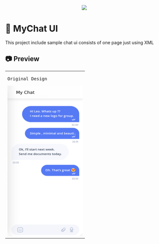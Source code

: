 <p align="center">
  <img width ="400" src="https://github.com/shahlaa1212/Task_TokyoOlympicsApp_TheChance2/assets/74646502/1c522f07-3c7c-44fc-8499-0a2b976685e2.png">
</p>

# 📱 MyChat UI
This project include sample chat ui consists of one page just using XML
## 📷 Preview
<table>
  <tr>
    <td><pre>Original Design</pre><img src="images/original.png" alt="original" width=240px height=480px></td>
   </tr> 
</table>

